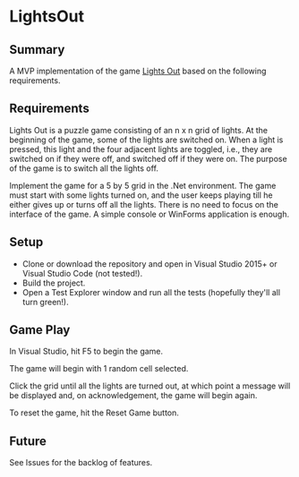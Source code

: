 # LightsOut

## Summary
A MVP implementation of the game [Lights Out](https://en.wikipedia.org/wiki/Lights_Out_(game)) based on the following requirements.

## Requirements
Lights Out is a puzzle game consisting of an n x n grid of lights. At the beginning of the game, some of the lights are switched on. When a light is pressed, this light and the four adjacent lights are toggled, i.e., they are switched on if they were off, and switched off if they were on. The purpose of the game is to switch all the lights off.

Implement the game for a 5 by 5 grid in the .Net environment. 
The game must start with some lights turned on, and the user keeps playing till he either gives up or turns off all the lights.
There is no need to focus on the interface of the game. A simple console or WinForms application is enough.

## Setup
* Clone or download the repository and open in Visual Studio 2015+ or Visual Studio Code (not tested!).
* Build the project.
* Open a Test Explorer window and run all the tests (hopefully they'll all turn green!).

## Game Play
In Visual Studio, hit F5 to begin the game.

The game will begin with 1 random cell selected.

Click the grid until all the lights are turned out, at which point a message will be displayed and, on acknowledgement, the game will begin again.

To reset the game, hit the Reset Game button.

## Future
See Issues for the backlog of features.
